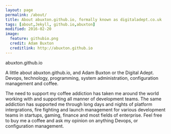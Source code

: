 ```yaml
---
layout: page
permalink: /about/
title: About abuxton.github.io, formally known as digitaladept.co.uk
tags: [about,Jekyll, github.io,abuxton]
modified: 2016-02-20
image:
  feature: githubio.png
  credit: Adam Buxton
  creditlink: http://abuxton.github.io
---
```


abuxton.github.io

A little about abuxton.github.io, and Adam Buxton or the Digital Adept. Devops, technology, programming, system administration, configuration management and coffee.  

The need to support my coffee addiction has taken me around the world working with and supporting all manner of development teams. The same addiction has supported me through long days and nights of  platform intergrations, fire fighting and launch management for various development teams in startups, gaming, finance and most fields of enterprise. Feel free to buy me a coffee and ask my opinion on anything Devops, or configuration management. 

[www]: http://www.abuxton.github.io
[email]: abc[@]digitaladept.co.uk

